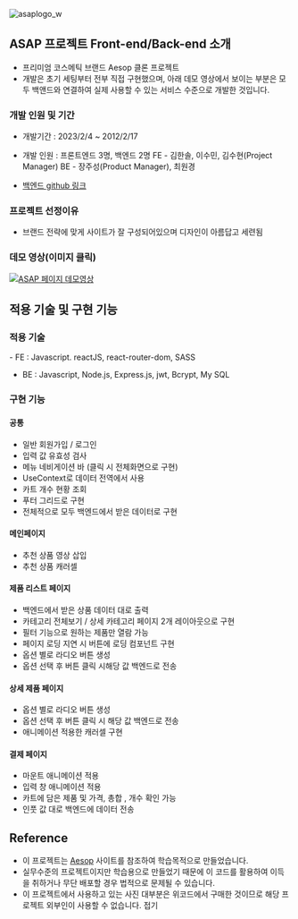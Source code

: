 ​![asaplogo_w](https://user-images.githubusercontent.com/118322531/219989726-44085f88-591e-4586-ab14-e86adb52f667.png)


## ASAP 프로젝트 Front-end/Back-end 소개

- 프리미엄 코스메틱 브랜드 Aesop 클론 프로젝트
- 개발은 초기 세팅부터 전부 직접 구현했으며, 아래 데모 영상에서 보이는 부분은 모두 백앤드와 연결하여 실제 사용할 수 있는 서비스 수준으로 개발한 것입니다.
  ​

### 개발 인원 및 기간

- 개발기간 : 2023/2/4 ~ 2012/2/17
- 개발 인원 : 프론트엔드 3명, 백엔드 2명
  FE - 김한솔, 이수민, 김수현(Project Manager)
  BE - 장주성(Product Manager), 최원경

- [백엔드 github 링크](https://github.com/wecode-bootcamp-korea/42-1st-ASAP-backend.git)
  ​

### 프로젝트 선정이유

- ​브랜드 전략에 맞게 사이트가 잘 구성되어있으며 디자인이 아름답고 세련됨

### 데모 영상(이미지 클릭)

[![ASAP 페이지 데모영상](http://img.youtu.be/oADqkrk6GPM/0.jpg)](https://youtu.be/oADqkrk6GPM)
​

## 적용 기술 및 구현 기능

### 적용 기술

​- FE : ​Javascript. reactJS, react-router-dom, SASS

- BE : Javascript, Node.js, Express.js, jwt, Bcrypt, My SQL

### 구현 기능

#### 공통

- 일반 회원가입 / 로그인
- 입력 값 유효성 검사
- 메뉴 네비게이션 바 (클릭 시 전체화면으로 구현)
- UseContext로 데이터 전역에서 사용
- 카트 개수 현황 조회
- 푸터 그리드로 구현
- 전체적으로 모두 백엔드에서 받은 데이터로 구현
  ​

#### 메인페이지

- 추천 상품 영상 삽입
- 추천 상품 캐러셀

#### 제품 리스트 페이지

- 백엔드에서 받은 상품 데이터 대로 출력
- 카테고리 전체보기 / 상세 카테고리 페이지 2개 레이아웃으로 구현
- 필터 기능으로 원하는 제품만 열람 가능
- 페이지 로딩 지연 시 버튼에 로딩 컴포넌트 구현
- 옵션 별로 라디오 버튼 생성
- 옵션 선택 후 버튼 클릭 시해당 값 백엔드로 전송

#### 상세 제품 페이지

- 옵션 별로 라디오 버튼 생성
- 옵션 선택 후 버튼 클릭 시 해당 값 백엔드로 전송
- 애니메이션 적용한 캐러셀 구현

#### 결제 페이지

- 마운트 애니메이션 적용
- 입력 창 애니메이션 적용
- 카트에 담은 제품 및 가격, 총합 , 개수 확인 가능
- 인풋 값 대로 백엔드에 데이터 전송

## Reference

- 이 프로젝트는 [Aesop](https://www.aesop.com/kr/) 사이트를 참조하여 학습목적으로 만들었습니다.
- 실무수준의 프로젝트이지만 학습용으로 만들었기 때문에 이 코드를 활용하여 이득을 취하거나 무단 배포할 경우 법적으로 문제될 수 있습니다.
- 이 프로젝트에서 사용하고 있는 사진 대부분은 위코드에서 구매한 것이므로 해당 프로젝트 외부인이 사용할 수 없습니다.
  접기
